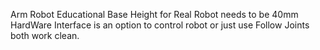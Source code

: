 Arm Robot Educational
Base Height for Real Robot needs to be 40mm
HardWare Interface is an option to control robot or just use Follow Joints both work clean.
